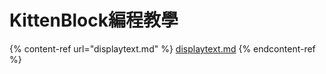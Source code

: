 # KittenBlock編程教學

{% content-ref url="displaytext.md" %}
[displaytext.md](displaytext.md)
{% endcontent-ref %}
